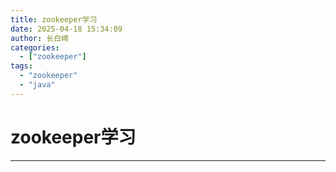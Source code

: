 ```yaml
---
title: zookeeper学习
date: 2025-04-18 15:34:09
author: 长白崎
categories:
  - ["zookeeper"]
tags:
  - "zookeeper"
  - "java"
---
```




# zookeeper学习

---

